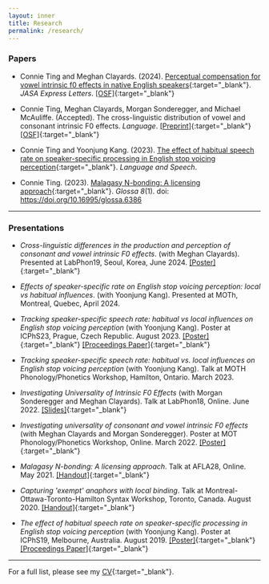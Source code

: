 ```yaml
---
layout: inner
title: Research
permalink: /research/
---
```


### Papers

- Connie Ting and Meghan Clayards. (2024). [Perceptual compensation for vowel intrinsic f0 effects in native English speakers](https://doi.org/10.1121/10.0028310){:target="_blank"}. _JASA Express Letters_. [[OSF]](https://osf.io/4pfg7/){:target="_blank"}

- Connie Ting, Meghan Clayards, Morgan Sonderegger, and Michael McAuliffe. (Accepted). The cross-linguistic distribution of vowel and consonant intrinsic F0 effects. _Language_. [[Preprint]](https://osf.io/preprints/psyarxiv/64nhs){:target="_blank"} [[OSF]](https://osf.io/ehs6d/){:target="_blank"}

- Connie Ting and Yoonjung Kang. (2023). [The effect of habitual speech rate on speaker-specific processing in English stop voicing perception](https://journals.sagepub.com/doi/10.1177/00238309231188078){:target="_blank"}. _Language and Speech_.

- Connie Ting. (2023). [Malagasy N-bonding: A licensing approach](https://www.glossa-journal.org/article/id/6386/){:target="_blank"}. _Glossa 8_(1). doi: https://doi.org/10.16995/glossa.6386

***

### Presentations  

- *Cross-linguistic differences in the production and perception of consonant and vowel intrinsic F0 effects*. (with Meghan Clayards). Presented at LabPhon19, Seoul, Korea, June 2024. [[Poster]](PDFs/LabPhon19_Poster.pdf){:target="_blank"}

- *Effects of speaker-specific rate on English stop voicing perception: local vs habitual influences*. (with Yoonjung Kang). Presented at MOTh, Montreal, Quebec, April 2024.

- *Tracking speaker-specific speech rate: habitual vs local influences on English stop voicing perception* (with Yoonjung Kang). Poster at ICPhS23, Prague, Czech Republic. August 2023. [[Poster]](PDFs/ICPhS23_Eng_SpeechRate.pdf){:target="_blank"} [[Proceedings Paper]](PDFs/ICPhS23.pdf){:target="_blank"}

- *Tracking speaker-specific speech rate: habitual vs. local influences on English stop voicing perception* (with Yoonjung Kang). Talk at MOTH Phonology/Phonetics Workshop, Hamilton, Ontario. March 2023.

- *Investigating Universality of Intrinsic F0 Effects* (with Morgan Sonderegger and Meghan Clayards). Talk at LabPhon18, Online. June 2022. [[Slides]](PDFs/LabPhon_IF0.pdf){:target="_blank"}

- *Investigating universality of consonant and vowel intrinsic F0 effects* (with Meghan Clayards and Morgan Sonderegger). Poster at MOT Phonology/Phonetics Workshop, Online. March 2022. [[Poster]](PDFs/MOT_Universal_IF0.pdf){:target="_blank"}

- *Malagasy N-bonding: A licensing approach*. Talk at AFLA28, Online. May 2021.  [[Handout]](PDFs/AFLA_handout.pdf){:target="_blank"}

- *Capturing 'exempt' anaphors with local binding*. Talk at Montreal-Ottawa-Toronto-Hamilton Syntax Workshop, Toronto, Canada. August 2020. [[Handout]](PDFs/MOTH2020_handout.pdf){:target="_blank"}

- *The effect of habitual speech rate on speaker-specific processing in English stop voicing perception* (with Yoonjung Kang). Poster at ICPhS19, Melbourne, Australia. August 2019. [[Poster]](PDFs/ICPhS19_poster.pdf){:target="_blank"} [[Proceedings Paper]](PDFs/ICPhS19_VOT.pdf){:target="_blank"}

***

For a full list, please see my [CV](https://connieting.github.io/cv/){:target="_blank"}.
